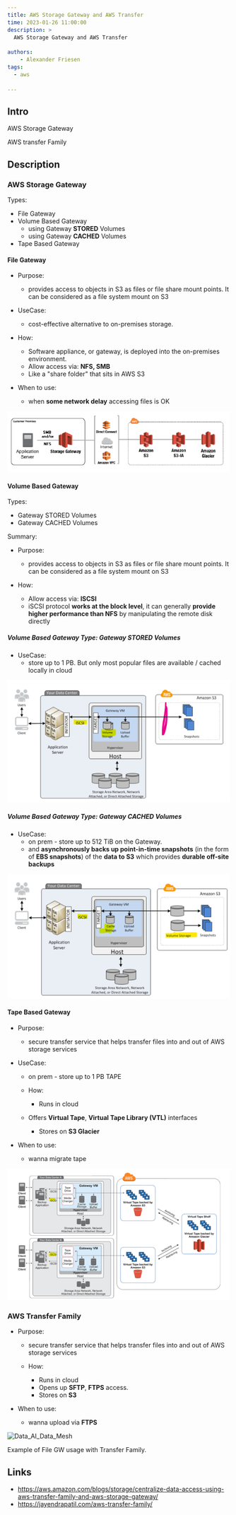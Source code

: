 ```yaml
---
title: AWS Storage Gateway and AWS Transfer
time: 2023-01-26 11:00:00
description: >
  AWS Storage Gateway and AWS Transfer

authors:
    - Alexander Friesen
tags:
  - aws

---
```


## Intro

AWS Storage Gateway 

AWS transfer Family

## Description


### AWS Storage Gateway 

Types:

- File Gateway
- Volume Based Gateway
    - using Gateway **STORED** Volumes
    - using Gateway **CACHED** Volumes
- Tape Based Gateway



#### File Gateway

  - Purpose:
     - provides access to objects in S3 as files or file share mount points. It can be considered as a file system mount on S3
    
  - UseCase:
     - cost-effective alternative to on-premises storage.

  - How:
    - Software appliance, or gateway, is deployed into the on-premises environment.
    - Allow access via: **NFS, SMB**
    - Like a "share folder" that sits in AWS S3

  - When to use:
     - when **some network delay** accessing files is OK


![Vision](article0003/../article00041/filegateway.png)


#### Volume Based Gateway

Types:

- Gateway STORED Volumes
- Gateway CACHED Volumes

Summary:

  - Purpose:
     - provides access to objects in S3 as files or file share mount points. It can be considered as a file system mount on S3
    
  - How:
    - Allow access via: **ISCSI**
    - iSCSI protocol **works at the block level**, it can generally **provide higher performance than NFS** by manipulating the remote disk directly



##### Volume Based Gateway Type: Gateway STORED Volumes

  - UseCase: 
      - store up to 1 PB. But only most popular files are available / cached locally in cloud


![Vision](article0003/../article00041/storagegw_stored.png)

##### Volume Based Gateway Type: Gateway CACHED Volumes


  - UseCase:
    - on prem - store up to 512 TiB on the Gateway. 
    - and **asynchronously backs up point-in-time snapshots** (in the form of **EBS snapshots**) of the **data to S3** which provides **durable off-site backups**
	
![Vision](article0003/../article00041/storagegw_cached.png)





#### Tape Based Gateway

  - Purpose:
    - secure transfer service that helps transfer files into and out of AWS storage services

  - UseCase:
    - on prem - store up to 1 PB TAPE

	- How:
	  - Runs in cloud
    - Offers **Virtual Tape**, **Virtual Tape Library (VTL)** interfaces
		- Stores on **S3 Glacier** 

  - When to use:
     - wanna migrate tape

![Vision](article0003/../article00041/tape.png)


### AWS Transfer Family

  - Purpose:
    - secure transfer service that helps transfer files into and out of AWS storage services

	- How:
		- Runs in cloud
		- Opens up **SFTP**, **FTPS** access.
		- Stores on **S3**

  - When to use:
     - wanna upload via **FTPS**

![Data_AI_Data_Mesh](https://d2908q01vomqb2.cloudfront.net/e1822db470e60d090affd0956d743cb0e7cdf113/2020/06/22/How-File-Gateway-and-AWS-Transfer-Family-can-be-used-together-for-your-reporting-workflow.-1.png)



Example of File GW usage with Transfer Family.


## Links

- <https://aws.amazon.com/blogs/storage/centralize-data-access-using-aws-transfer-family-and-aws-storage-gateway/>
- <https://jayendrapatil.com/aws-transfer-family/>
